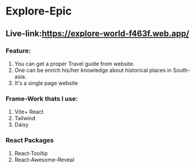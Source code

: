 # Explore-Epic

## Live-link:https://explore-world-f463f.web.app/


### Feature:
1. You can get a proper Travel guide from website.
2. One can be enrich his/her knowledge about historical places in South-asia.
3. It's a single page website


### Frame-Work thats I use:
1. Vite+ React
2. Tailwind 
3. Daisy


### React Packages
1. React-Tooltip
2. React-Awesome-Reveal


